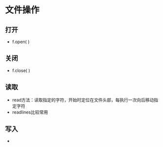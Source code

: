 # 文件操作

## 打开

- f.open( )

## 关闭

- f.close( )

## 读取

- read方法：读取指定的字符，开始时定位在文件头部，每执行一次向后移动指定字符
- readlines比较常用

## 写入

- 

